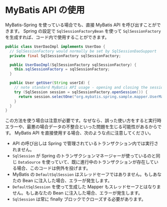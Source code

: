 <a name="MyBatis_API_の使用"></a>
# MyBatis API の使用

MyBatis-Spring を使っている場合でも、直接 MyBatis API を呼び出すことができます。
Spring の設定で `SqlSessionFactoryBean` を使って `SqlSessionFactory` を生成すれば、コード内で使用することができます。

```java
public class UserDaoImpl implements UserDao {
  // SqlSessionFactory would normally be set by SqlSessionDaoSupport
  private final SqlSessionFactory sqlSessionFactory;

  public UserDaoImpl(SqlSessionFactory sqlSessionFactory) {
    this.sqlSessionFactory = sqlSessionFactory;
  }

  public User getUser(String userId) {
    // note standard MyBatis API usage - opening and closing the session manually
    try (SqlSession session = sqlSessionFactory.openSession()) {
      return session.selectOne("org.mybatis.spring.sample.mapper.UserMapper.getUser", userId);
    }
  }
}
```

この方法を使う場合は注意が必要です。なぜなら、誤った使い方をすると実行時エラーや、最悪の場合データの不整合といった問題を生じる可能性があるからです。
MyBatis API を直接使用する場合、次のような点に注意してください。

* API の呼び出しは Spring で管理されているトランザクション内では実行されません。
* `SqlSession` が Spring のトランザクションマネージャーが使っているのと同じ `DataSource` を使っていて、既に進行中のトランザクションが存在している場合、このコードは例外を投げます。
* MyBatis の `DefaultSqlSession` はスレッドセーフではありません。もしあなたの Bean に注入した場合、エラーが発生します。
* `DefaultSqlSession` を使って生成した Mapper もスレッドセーフとはなりません。もしあなたの Bean に注入した場合、エラーが発生します。
* `SqlSession` は常に finally ブロックでクローズする必要があります。
